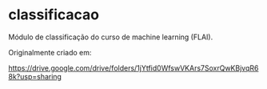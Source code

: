 # classificacao

Módulo de classificação do curso de machine learning (FLAI).

Originalmente criado em:

https://drive.google.com/drive/folders/1jYtfid0WfswVKArs7SoxrQwKBjvqR68k?usp=sharing
